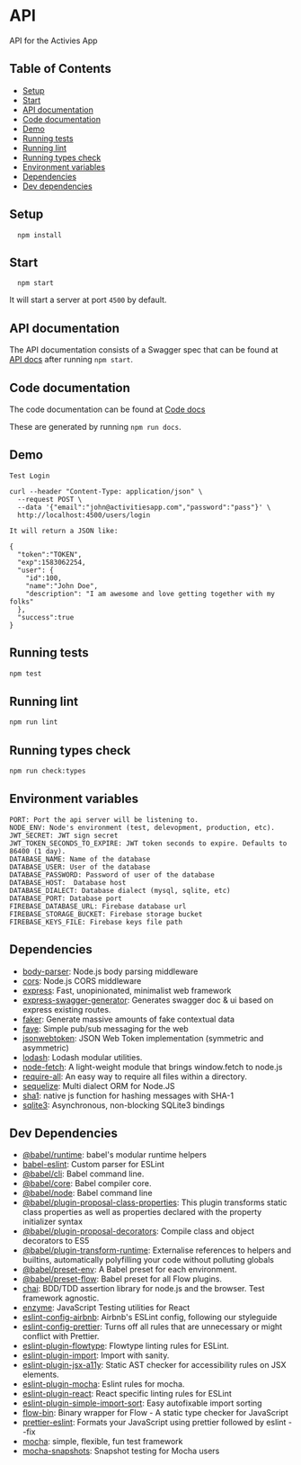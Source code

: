 # API
API for the Activies App

## Table of Contents

* [Setup](#setup)
* [Start](#start)
* [API documentation](#api-documentation)
* [Code documentation](#code-documentation)
* [Demo](#demo)
* [Running tests](#running-tests)
* [Running lint](#running-lint)
* [Running types check](#running-types-check)
* [Environment variables](#environment-variables)
* [Dependencies](#dependencies)
* [Dev dependencies](#dev-dependencies)

## Setup
```
  npm install
```

## Start
```
  npm start
```
It will start a server at port `4500` by default.

## API documentation
The API documentation consists of a Swagger spec that can be found at [API docs](http://localhost:4500/api-docs) after running `npm start`.

## Code documentation
The code documentation can be found at [Code docs](API.md)

These are generated by running `npm run docs`.

## Demo

```
Test Login

curl --header "Content-Type: application/json" \
  --request POST \
  --data '{"email":"john@activitiesapp.com","password":"pass"}' \
  http://localhost:4500/users/login

It will return a JSON like:

{
  "token":"TOKEN",
  "exp":1583062254,
  "user": {
    "id":100,
    "name":"John Doe",
    "description": "I am awesome and love getting together with my folks"
  },
  "success":true
}
```

## Running tests

```sh
npm test
```

## Running lint

```sh
npm run lint
```

## Running types check

```sh
npm run check:types
```

## Environment variables

```
PORT: Port the api server will be listening to.
NODE_ENV: Node's environment (test, delevopment, production, etc).
JWT_SECRET: JWT sign secret
JWT_TOKEN_SECONDS_TO_EXPIRE: JWT token seconds to expire. Defaults to 86400 (1 day).
DATABASE_NAME: Name of the database
DATABASE_USER: User of the database
DATABASE_PASSWORD: Password of user of the database
DATABASE_HOST:  Database host
DATABASE_DIALECT: Database dialect (mysql, sqlite, etc)
DATABASE_PORT: Database port
FIREBASE_DATABASE_URL: Firebase database url
FIREBASE_STORAGE_BUCKET: Firebase storage bucket
FIREBASE_KEYS_FILE: Firebase keys file path
```

## Dependencies

- [body-parser](https://ghub.io/body-parser): Node.js body parsing middleware
- [cors](https://ghub.io/cors): Node.js CORS middleware
- [express](https://ghub.io/express): Fast, unopinionated, minimalist web framework
- [express-swagger-generator](https://ghub.io/express-swagger-generator): Generates swagger doc &amp; ui based on express existing routes.
- [faker](https://ghub.io/faker): Generate massive amounts of fake contextual data
- [faye](https://ghub.io/faye): Simple pub/sub messaging for the web
- [jsonwebtoken](https://ghub.io/jsonwebtoken): JSON Web Token implementation (symmetric and asymmetric)
- [lodash](https://ghub.io/lodash): Lodash modular utilities.
- [node-fetch](https://ghub.io/node-fetch): A light-weight module that brings window.fetch to node.js
- [require-all](https://ghub.io/require-all): An easy way to require all files within a directory.
- [sequelize](https://ghub.io/sequelize): Multi dialect ORM for Node.JS
- [sha1](https://ghub.io/sha1): native js function for hashing messages with SHA-1
- [sqlite3](https://ghub.io/sqlite3): Asynchronous, non-blocking SQLite3 bindings

## Dev Dependencies

- [@babel/runtime](https://ghub.io/@babel/runtime): babel&#39;s modular runtime helpers
- [babel-eslint](https://ghub.io/babel-eslint): Custom parser for ESLint
- [@babel/cli](https://ghub.io/@babel/cli): Babel command line.
- [@babel/core](https://ghub.io/@babel/core): Babel compiler core.
- [@babel/node](https://ghub.io/@babel/node): Babel command line
- [@babel/plugin-proposal-class-properties](https://ghub.io/@babel/plugin-proposal-class-properties): This plugin transforms static class properties as well as properties declared with the property initializer syntax
- [@babel/plugin-proposal-decorators](https://ghub.io/@babel/plugin-proposal-decorators): Compile class and object decorators to ES5
- [@babel/plugin-transform-runtime](https://ghub.io/@babel/plugin-transform-runtime): Externalise references to helpers and builtins, automatically polyfilling your code without polluting globals
- [@babel/preset-env](https://ghub.io/@babel/preset-env): A Babel preset for each environment.
- [@babel/preset-flow](https://ghub.io/@babel/preset-flow): Babel preset for all Flow plugins.
- [chai](https://ghub.io/chai): BDD/TDD assertion library for node.js and the browser. Test framework agnostic.
- [enzyme](https://ghub.io/enzyme): JavaScript Testing utilities for React
- [eslint-config-airbnb](https://ghub.io/eslint-config-airbnb): Airbnb&#39;s ESLint config, following our styleguide
- [eslint-config-prettier](https://ghub.io/eslint-config-prettier): Turns off all rules that are unnecessary or might conflict with Prettier.
- [eslint-plugin-flowtype](https://ghub.io/eslint-plugin-flowtype): Flowtype linting rules for ESLint.
- [eslint-plugin-import](https://ghub.io/eslint-plugin-import): Import with sanity.
- [eslint-plugin-jsx-a11y](https://ghub.io/eslint-plugin-jsx-a11y): Static AST checker for accessibility rules on JSX elements.
- [eslint-plugin-mocha](https://ghub.io/eslint-plugin-mocha): Eslint rules for mocha.
- [eslint-plugin-react](https://ghub.io/eslint-plugin-react): React specific linting rules for ESLint
- [eslint-plugin-simple-import-sort](https://ghub.io/eslint-plugin-simple-import-sort): Easy autofixable import sorting
- [flow-bin](https://ghub.io/flow-bin): Binary wrapper for Flow - A static type checker for JavaScript
- [prettier-eslint](https://ghub.io/prettier-eslint): Formats your JavaScript using prettier followed by eslint --fix
- [mocha](https://ghub.io/mocha): simple, flexible, fun test framework
- [mocha-snapshots](https://ghub.io/mocha-snapshots): Snapshot testing for Mocha users
